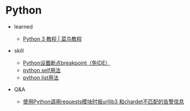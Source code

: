 # Python
- learned
  - [Python 3 教程 | 菜鸟教程](https://www.runoob.com/python3/python3-tutorial.html)
- skill
  - [Python设置断点breakpoint（免IDE）](https://blog.csdn.net/leviopku/article/details/123920672)
  - [python self用法](http://c.biancheng.net/view/2266.html)
  - [python list用法](https://www.runoob.com/python3/python3-list.html)

- Q&A
  - [使用Python调用requests模块时报urllib3 和chardet不匹配的告警信息](https://huaweicloud.csdn.net/6380698edacf622b8df8725e.html?spm=1001.2101.3001.6650.2&utm_medium=distribute.pc_relevant.none-task-blog-2%7Edefault%7ECTRLIST%7Eactivity-2-121849026-blog-115001428.pc_relevant_recovery_v2&depth_1-utm_source=distribute.pc_relevant.none-task-blog-2%7Edefault%7ECTRLIST%7Eactivity-2-121849026-blog-115001428.pc_relevant_recovery_v2)